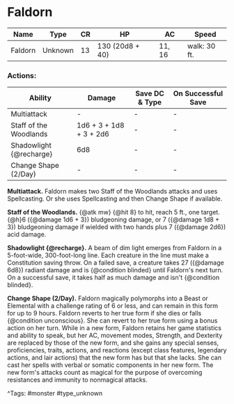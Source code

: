 # Faldorn

| Name | Type | CR | HP | AC | Speed |
|------|------|----|----|----|-------|
| Faldorn | Unknown | 13 | 130 (20d8 + 40) | 11, 16 | walk: 30 ft. |

### Actions:

| Ability | Damage | Save DC & Type | On Successful Save |
|---------|--------|----------------|--------------------|
| Multiattack | - | - | - |
| Staff of the Woodlands | 1d6 + 3 + 1d8 + 3 + 2d6 | - | - |
| Shadowlight {@recharge} | 6d8 | - | - |
| Change Shape (2/Day) | - | - | - |


**Multiattack.** Faldorn makes two Staff of the Woodlands attacks and uses Spellcasting. Or she uses Spellcasting and then Change Shape if available.

**Staff of the Woodlands.** {@atk mw} {@hit 8} to hit, reach 5 ft., one target. {@h}6 ({@damage 1d6 + 3}) bludgeoning damage, or 7 ({@damage 1d8 + 3}) bludgeoning damage if wielded with two hands plus 7 ({@damage 2d6}) acid damage.

**Shadowlight {@recharge}.** A beam of dim light emerges from Faldorn in a 5-foot-wide, 300-foot-long line. Each creature in the line must make a Constitution saving throw. On a failed save, a creature takes 27 ({@damage 6d8}) radiant damage and is {@condition blinded} until Faldorn's next turn. On a successful save, it takes half as much damage and isn't {@condition blinded}.

**Change Shape (2/Day).** Faldorn magically polymorphs into a Beast or Elemental with a challenge rating of 6 or less, and can remain in this form for up to 9 hours. Faldorn reverts to her true form if she dies or falls {@condition unconscious}. She can revert to her true form using a bonus action on her turn. While in a new form, Faldorn retains her game statistics and ability to speak, but her AC, movement modes, Strength, and Dexterity are replaced by those of the new form, and she gains any special senses, proficiencies, traits, actions, and reactions (except class features, legendary actions, and lair actions) that the new form has but that she lacks. She can cast her spells with verbal or somatic components in her new form. The new form's attacks count as magical for the purpose of overcoming resistances and immunity to nonmagical attacks.

^Tags: #monster #type_unknown